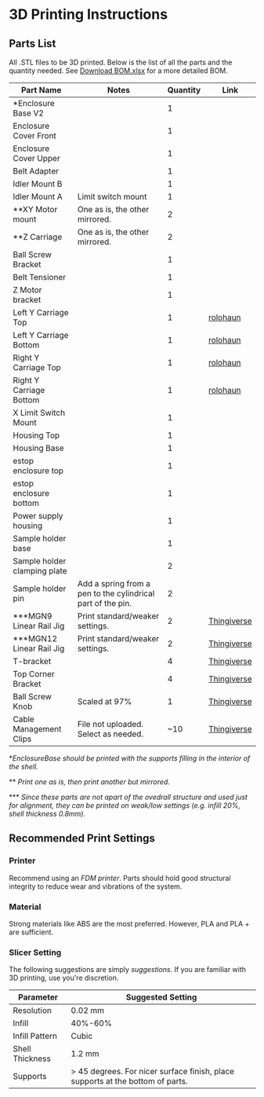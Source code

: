 # 3D Printing Instructions

## Parts List
All .STL files to be 3D printed. Below is the list of all the parts and the quantity needed.
See [Download BOM.xlsx](./OpticalModule/Documentation/Github_BOM.xlsx) for a more detailed BOM.

| Part Name                | Notes                                | Quantity | Link |
|--------------------------|--------------------------------------|----------|------|
| *Enclosure Base V2       |                                      | 1        |      |
| Enclosure Cover Front    |                                      | 1        |      |
| Enclosure Cover Upper    |                                      | 1        |      |
| Belt Adapter             |                                      | 1        |      |
| Idler Mount B            |                                      | 1        |      |
| Idler Mount A            | Limit switch mount                   | 1        |      |
| **XY Motor mount         | One as is, the other mirrored.       | 2        |      |
| **Z Carriage             | One as is, the other mirrored.       | 2        |      |
| Ball Screw Bracket       |                                      | 1        |      |
| Belt Tensioner           |                                      | 1        |      |
| Z Motor bracket          |                                      | 1        |      |
| Left Y Carriage Top      |                                      | 1        | [rolohaun](https://github.com/rolohaun/SimpleCore/tree/main/CAD) | 
| Left Y Carriage Bottom   |                                      | 1        | [rolohaun](https://github.com/rolohaun/SimpleCore/tree/main/CAD) |
| Right Y Carriage Top     |                                      | 1        | [rolohaun](https://github.com/rolohaun/SimpleCore/tree/main/CAD) |
| Right Y Carriage Bottom  |                                      | 1        | [rolohaun](https://github.com/rolohaun/SimpleCore/tree/main/CAD) |
| X Limit Switch Mount     |                                      | 1        |       |
| Housing Top              |                                      | 1        |       |
| Housing Base             |                                      | 1        |       |
| estop enclosure top      |                                      | 1        |       |
| estop enclosure bottom   |                                      | 1        |       |
| Power supply housing     |                                      | 1        |       |
| Sample holder base       |                                      | 1        |       |
| Sample holder clamping plate |                                  | 2        |       |
| Sample holder pin        |   Add a spring from a pen to the cylindrical part of the pin.  | 2        |       |
| ***MGN9 Linear Rail Jig  |  Print standard/weaker settings.     | 2        | [Thingiverse](https://www.thingiverse.com/thing:5903898/files) |
| ***MGN12 Linear Rail Jig |  Print standard/weaker settings.     | 2        | [Thingiverse](https://www.thingiverse.com/thing:5903898/files) |
| T-bracket                |                                      | 4        | [Thingiverse](https://www.thingiverse.com/thing:2503622/files) |
| Top Corner Bracket       |                                      | 4        | [Thingiverse](https://www.thingiverse.com/thing:2655498) |
| Ball Screw Knob          | Scaled at 97%                        | 1        | [Thingiverse](https://www.thingiverse.com/thing:3014508/files) |
| Cable Management Clips   | File not uploaded. Select as needed. | ~10      | [Thingiverse](https://www.thingiverse.com/thing:4612080/files) |

**EnclosureBase should be printed with the supports filling in the interior of the shell.*

** *Print one as is, then print another but mirrored.*

*** *Since these parts are not apart of the ovedrall structure and used just for alignment, they can be printed on weak/low settings (e.g. infill 20%, shell thickness 0.8mm).*

## Recommended Print Settings
### Printer

Recommend using an *FDM printer*. Parts should hold good structural integrity to reduce wear and vibrations of the system.

### Material
Strong materials like ABS are the most preferred. However, PLA and PLA + are sufficient.

### Slicer Setting
The following suggestions are simply *suggestions*. If you are familiar with 3D printing, use you're discretion.

| Parameter        | Suggested Setting |
| -----------------| ----------------- |
| Resolution       | 0.02 mm           |
| Infill           | 40%-60%           |
| Infill Pattern   | Cubic             |
| Shell Thickness  | 1.2 mm            |
| Supports         | > 45 degrees. For nicer surface finish, place supports at the bottom of parts. |
